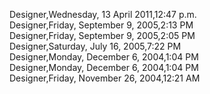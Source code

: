 ﻿Designer,Wednesday, 13 April 2011,12:47 p.m.  Designer,Friday, September 9, 2005,2:13 PM  Designer,Friday, September 9, 2005,2:05 PM  Designer,Saturday, July 16, 2005,7:22 PM  Designer,Monday, December 6, 2004,1:04 PM  Designer,Monday, December 6, 2004,1:04 PM  Designer,Friday, November 26, 2004,12:21 AM